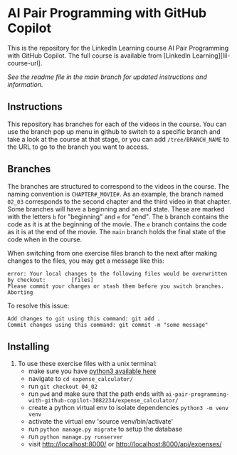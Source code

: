 # AI Pair Programming with GitHub Copilot
This is the repository for the LinkedIn Learning course AI Pair Programming with GitHub Copilot. The full course is available from [LinkedIn Learning][lil-course-url].

_See the readme file in the main branch for updated instructions and information._
## Instructions
This repository has branches for each of the videos in the course. You can use the branch pop up menu in github to switch to a specific branch and take a look at the course at that stage, or you can add `/tree/BRANCH_NAME` to the URL to go to the branch you want to access.

## Branches
The branches are structured to correspond to the videos in the course. The naming convention is `CHAPTER#_MOVIE#`. As an example, the branch named `02_03` corresponds to the second chapter and the third video in that chapter. 
Some branches will have a beginning and an end state. These are marked with the letters `b` for "beginning" and `e` for "end". The `b` branch contains the code as it is at the beginning of the movie. The `e` branch contains the code as it is at the end of the movie. The `main` branch holds the final state of the code when in the course.

When switching from one exercise files branch to the next after making changes to the files, you may get a message like this:

    error: Your local changes to the following files would be overwritten by checkout:        [files]
    Please commit your changes or stash them before you switch branches.
    Aborting

To resolve this issue:
	
    Add changes to git using this command: git add .
	Commit changes using this command: git commit -m "some message"

## Installing
1. To use these exercise files with a unix terminal:
	- make sure you have [python3 available here](https://www.python.org/)
	- navigate to `cd expense_calculator/`
	- run `git checkout 04_02`
	- run `pwd` and make sure that the path ends with `ai-pair-programming-with-github-copilot-3082234/expense_calculator/`
	- create a python virtual env to isolate dependencies `python3 -m venv venv`
	- activate the virtual env 'source venv/bin/activate'
	- run `python manage.py migrate` to setup the database
	- run `python manage.py runserver`
	- visit <http://localhost:8000/> or <http://localhost:8000/api/expenses/>


